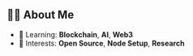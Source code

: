 ## 👨‍💻 About Me
- 🌱 Learning: **Blockchain**, **AI**, **Web3**
- 🚀 Interests: **Open Source**, **Node Setup**, **Research**

